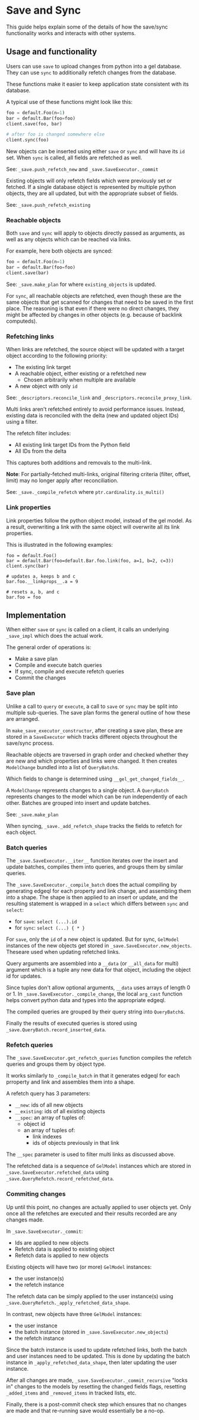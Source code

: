 # Save and Sync

This guide helps explain some of the details of how the save/sync functionality
works and interacts with other systems.


## Usage and functionality

Users can use `save` to upload changes from python into a gel database. They can
use `sync` to additionally refetch changes from the database.

These functions make it easier to keep application state consistent with its
database.

A typical use of these functions might look like this:
```py
foo = default.Foo(n=1)
bar = default.Bar(foo=foo)
client.save(foo, bar)

# after foo is changed somewhere else
client.sync(foo)
```

New objects can be inserted using either `save` or `sync` and will have its `id`
set. When `sync` is called, all fields are refetched as well.

See: `_save.push_refetch_new` and `_save.SaveExecutor._commit`

Existing objects will only refetch fields which were previously set or fetched.
If a single database object is represented by multiple python objects, they are
all updated, but with the appropriate subset of fields.

See: `_save.push_refetch_existing`


### Reachable objects

Both `save` and `sync` will apply to objects directly passed as arguments, as
well as any objects which can be reached via links.

For example, here both objects are synced:
```py
foo = default.Foo(n=1)
bar = default.Bar(foo=foo)
client.save(bar)
```

See: `_save.make_plan` for where `existing_objects` is updated.

For `sync`, all reachable objects are refetched, even though these are the same
objects that get scanned for changes that need to be saved in the first place.
The reasoning is that even if there were no direct changes, they might be
affected by changes in other objects (e.g. because of backlink computeds).


### Refetching links

When links are refetched, the source object will be updated with a target object
according to the following priority:
- The existing link target
- A reachable object, either existing or a refetched new
    - Chosen arbitrarily when multiple are available
- A new object with only `id`

See: `_descriptors.reconcile_link` and `_descriptors.reconcile_proxy_link`.

Multi links aren't refetched entirely to avoid performance issues. Instead,
existing data is reconciled with the delta (new and updated object IDs) using a
filter.

The refetch filter includes:

- All existing link target IDs from the Python field
- All IDs from the delta

This captures both additions and removals to the multi-link.

**Note**: For partially-fetched multi-links, original filtering criteria
(filter, offset, limit) may no longer apply after reconciliation.

See: `_save._compile_refetch` where `ptr.cardinality.is_multi()`

### Link properties

Link properties follow the python object model, instead of the gel model.
As a result, overwriting a link with the same object will overwrite all its
link properties.

This is illustrated in the following examples:
```
foo = default.Foo()
bar = default.Bar(foo=default.Bar.foo.link(foo, a=1, b=2, c=3))
client.sync(bar)

# updates a, keeps b and c
bar.foo.__linkprops__.a = 9

# resets a, b, and c
bar.foo = foo
```


## Implementation

When either `save` or `sync` is called on a client, it calls an underlying
`_save_impl` which does the actual work.

The general order of operations is:
- Make a save plan
- Compile and execute batch queries
- If sync, compile and execute refetch queries
- Commit the changes


### Save plan

Unlike a call to `query` or `execute`, a call to `save` or `sync` may be split
into multiple sub-queries. The save plan forms the general outline of how these
are arranged.

In `make_save_executor_constructor`, after creating a save plan, these are
stored in a `SaveExecutor` which tracks different objects throughout the
save/sync process.

Reachable objects are traversed in graph order and checked whether they are new
and which properties and links were changed. It then creates `ModelChange`
bundled into a list of `QueryBatch`s.

Which fields to change is determined using `__gel_get_changed_fields__`.

A `ModelChange` represents changes to a single object. A `QueryBatch` represents
changes to the model which can be run independently of each other. Batches are
grouped into insert and update batches.

See: `_save.make_plan`

When syncing, `_save._add_refetch_shape` tracks the fields to refetch for each
object.


### Batch queries

The `_save.SaveExecutor.__iter__` function iterates over the insert and update
batches, compiles them into queries, and groups them by similar queries.

The `_save.SaveExecutor._compile_batch` does the actual compiling by generating
edgeql for each property and link change, and assembling them into a shape.
The shape is then applied to an insert or update, and the resulting statement
is wrapped in a `select` which differs between `sync` and `select`:
- for `save`: `select (...).id`
- for `sync`: `select (...) { * }`

For `save`, only the `id` of a new object is updated. But for sync,
`GelModel` instances of the new objects get stored in
`_save.SaveExecutor.new_objects`. Theseare used when updating refetched links.

Query arguments are assembled into a `__data` (or `__all_data` for multi)
argument which is a tuple any new data for that object, including the object id
for updates.

Since tuples don't allow optional arguments, `__data` uses arrays of length 0
or 1. In `_save.SaveExecutor._compile_change`, the local `arg_cast` function
helps convert python data and types into the appropriate edgeql.

The compiled queries are grouped by their query string into `QueryBatch`s.

Finally the results of executed queries is stored using
`_save.QueryBatch.record_inserted_data`.


### Refetch queries

The `_save.SaveExecutor.get_refetch_queries` function compiles the refetch
queries and groups them by object type.

It works similarly to `_compile_batch` in that it generates edgeql for each
prroperty and link and assembles them into a shape.

A refetch query has 3 parameters:
- `__new`: ids of all new objects
- `__existing`: ids of all existing objects
- `__spec`: an array of tuples of:
    - object id
    - an array of tuples of:
        - link indexes
        - ids of objects previously in that link

The `__spec` parameter is used to filter multi links as discussed above.

The refetched data is a sequence of `GelModel` instances which are stored in
`_save.SaveExecutor.refetched_data` using
`_save.QueryRefetch.record_refetched_data`.

### Commiting changes

Up until this point, no changes are actually applied to user objects yet.
Only once all the refetches are executed and their results recorded are any
changes made.

In `_save.SaveExecutor._commit`:
- Ids are applied to new objects
- Refetch data is applied to existing object
- Refetch data is applied to new objects

Existing objects will have two (or more) `GelModel` instances:
- the user instance(s)
- the refetch instance

The refetch data can be simply applied to the user instance(s) using
`_save.QueryRefetch._apply_refetched_data_shape`.

In contrast, new objects have three `GelModel` instances:
- the user instance
- the batch instance (stored in `_save.SaveExecutor.new_objects`)
- the refetch instance

Since the batch instance is used to update refetched links, both the
batch and user instances need to be updated. This is done by updating
the batch instance in `_apply_refetched_data_shape`, then later updating
the user instance.

After all changes are made, `_save.SaveExecutor._commit_recursive` "locks in"
changes to the models by resetting the changed fields flags, resetting
`_added_items` and `_removed_items` in tracked lists, etc.

Finally, there is a post-commit check step which ensures that no changes are
made and that re-running save would essentially be a no-op.
